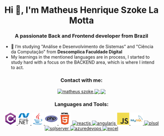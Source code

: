 <h1 align="center">Hi 👋, I'm Matheus Henrique Szoke La Motta</h1>
<h3 align="center">A passionate Back and Frontend developer from Brazil</h3>

- 🔭 I’m studying "Análise e Desenvolvimento de Sistemas" and "Ciência da Computação" from **Descomplica Faculdade Digital**
- My learnings in the mentioned languages are in process, I started to study hard with a focus on the BACKEND area, which is where I intend to act.

<h3 align="center">Contact with me:</h3>
<p align="center">
  <a href="https://www.linkedin.com/in/matheus-henrique-szoke-la-motta-b819241a5/" target="blank">
    <img align="center" src="https://img.shields.io/badge/LinkedIn-0077B5?style=for-the-badge&logo=linkedin&logoColor=white" alt="matheus szoke"/>
  </a>
  <a href="https://api.whatsapp.com/send?phone=5511991381138&" target="_blank">
    <img align="center" src="https://img.shields.io/badge/WhatsApp-25D366?style=for-the-badge&logo=whatsapp&logoColor=white" />
  </a>
  <a href="https://www.facebook.com/messages/t/100006828825286" target="_blank">
    <img align="center" src="https://img.shields.io/badge/Messenger-00B2FF?style=for-the-badge&logo=messenger&logoColor=white" />
  </a>
</p>

<h3 align="center">Languages and Tools:</h3>
<p align="center">
  <a href="https://www.w3schools.com/cs/" target="_blank" title="C#">
    <img src="https://raw.githubusercontent.com/devicons/devicon/master/icons/csharp/csharp-original.svg" alt="csharp" width="40" height="40"/>
  </a>
  <a href="https://dotnet.microsoft.com/" target="_blank" title=".NET 4+">
    <img src="https://raw.githubusercontent.com/devicons/devicon/master/icons/dot-net/dot-net-original-wordmark.svg" alt="dotnet" width="40" height="40"/>
  </a>
  <a href="https://www.java.com" target="_blank" title="Java">
    <img src="https://raw.githubusercontent.com/devicons/devicon/master/icons/java/java-original.svg" alt="java" width="40" height="40"/> 
  </a>
  <a href="https://www.php.net" target="_blank" title="PHP">
    <img src="https://raw.githubusercontent.com/devicons/devicon/master/icons/php/php-original.svg" alt="php" width="40" height="40"/>
  </a>
  <a href="https://www.w3.org/html/" target="_blank" title="HTML5">
    <img src="https://raw.githubusercontent.com/devicons/devicon/master/icons/html5/html5-original-wordmark.svg" alt="html5" width="40" height="40"/> 
  </a>
  <a href="https://react.dev/" target="_blank" title="ReactJS">
    <img src="https://img.icons8.com/?size=512&id=wPohyHO_qO1a&format=png" alt="reactjs" width="40" height="40"/> 
  </a>
  <a href="angularjs.org" target="_blank" title="AngularJS">
    <img src="https://img.icons8.com/?size=512&id=71257&format=png" alt="angularjs" width="40" height="40"/> 
  </a>
  <a href="https://developer.mozilla.org/en-US/docs/Web/JavaScript" target="_blank" title="JavaScript">
    <img src="https://raw.githubusercontent.com/devicons/devicon/master/icons/javascript/javascript-original.svg" alt="javascript" width="40" height="40"/>
  </a>
  <a href="https://www.mysql.com/" target="_blank" title="MySQL">
    <img src="https://raw.githubusercontent.com/devicons/devicon/master/icons/mysql/mysql-original-wordmark.svg" alt="mysql" width="40" height="40"/>
  </a>
  <a href="https://www.allroundautomations.com/products/pl-sql-developer/?gclid=CjwKCAjwz_WGBhA1EiwAUAxIcdxtyC2Stgrvm7nU8SJtvnhJp3IwGTUvhyCRVOJwyplB6B9Ufi5jgxoCR5IQAvD_BwE" target="_blank" title="PL/SQL">
    <img src="https://img.icons8.com/plasticine/100/000000/oracle-pl-sql--v3.png" alt="plsql" width="40" height="40"/>
  </a>
  <a href="https://learn.microsoft.com/en-us/sql/ssms/download-sql-server-management-studio-ssms?view=sql-server-ver16" target="_blank" title="SQL Server">
    <img src="https://img.icons8.com/?size=512&id=laYYF3dV0Iew&format=png" alt="sqlserver" width="40" height="40"/>
  </a>
  <a href="https://azure.microsoft.com/pt-br/free/search/?ef_id=_k_Cj0KCQjwho-lBhC_ARIsAMpgModBfHn0rBKGC0gkLmCljIZW8EX9Lo9WyVQHJX8E58pzFQp12qqkNDMaAtZAEALw_wcB_k_&OCID=AIDcmmzmnb0182_SEM__k_Cj0KCQjwho-lBhC_ARIsAMpgModBfHn0rBKGC0gkLmCljIZW8EX9Lo9WyVQHJX8E58pzFQp12qqkNDMaAtZAEALw_wcB_k_&gclid=Cj0KCQjwho-lBhC_ARIsAMpgModBfHn0rBKGC0gkLmCljIZW8EX9Lo9WyVQHJX8E58pzFQp12qqkNDMaAtZAEALw_wcB" target="_blank" title="AzureDevOps">
    <img src="https://img.icons8.com/?size=512&id=VLKafOkk3sBX&format=png" alt="azuredevops" width="40" height="40"/> 
  </a>
  <a href="https://www.microsoft.com/pt-br/microsoft-365/p/excel/CFQ7TTC0HR4R?activetab=pivot:overviewtab&ef_id=_k_Cj0KCQjwho-lBhC_ARIsAMpgModp6kIkjpB8R9erToE6ES4q2IE1gRBLmPJ1I7yS6gpyQtTkdZMUc34aAs4DEALw_wcB_k_&OCID=AIDcmmq9ldqz5w_SEM__k_Cj0KCQjwho-lBhC_ARIsAMpgModp6kIkjpB8R9erToE6ES4q2IE1gRBLmPJ1I7yS6gpyQtTkdZMUc34aAs4DEALw_wcB_k_&gclid=Cj0KCQjwho-lBhC_ARIsAMpgModp6kIkjpB8R9erToE6ES4q2IE1gRBLmPJ1I7yS6gpyQtTkdZMUc34aAs4DEALw_wcB" target="_blank" title="Excel">
    <img src="https://img.icons8.com/?size=512&id=117561&format=png" alt="excel" width="40" height="40"/> 
  </a>
</p>
